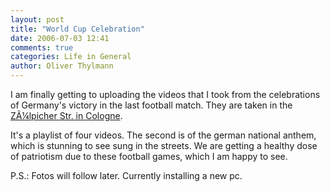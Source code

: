 ```yaml
---
layout: post
title: "World Cup Celebration"
date: 2006-07-03 12:41
comments: true
categories: Life in General
author: Oliver Thylmann
---
```







I am finally getting to uploading the videos that I took from the celebrations of Germany's victory in the last football match. They are taken in the [ZÃ¼lpicher Str. in Cologne](http://maps.google.com/maps?f=q&amp;hl=en&amp;q=Z%C3%BClpicher+Str,+K%C3%B6ln,+Germany&amp;ie=UTF8&amp;ll=50.930336,6.939191&amp;spn=0.001748,0.006561&amp;t=h&amp;om=1).

It's a playlist of four videos. The second is of the german national anthem, which is stunning to see sung in the streets. We are getting a healthy dose of patriotism due to these football games, which I am happy to see.

P.S.: Fotos will follow later. Currently installing a new pc.








